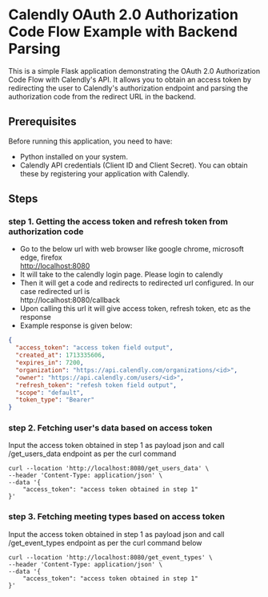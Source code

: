 # Calendly OAuth 2.0 Authorization Code Flow Example with Backend Parsing

This is a simple Flask application demonstrating the OAuth 2.0 Authorization Code Flow with Calendly's API. It allows you to obtain an access token by redirecting the user to Calendly's authorization endpoint and parsing the authorization code from the redirect URL in the backend.

## Prerequisites

Before running this application, you need to have:

- Python installed on your system.
- Calendly API credentials (Client ID and Client Secret). You can obtain these by registering your application with Calendly.

## Steps
### step 1. Getting the access token and refresh token from authorization code

- Go to the below url with web browser like google chrome, microsoft edge, firefox <br />
        <http://localhost:8080>
- It will take to the calendly login page. Please login to calendly
- Then it will get a code and redirects to redirected url configured. In our case redirected url is <br />
http://localhost:8080/callback
- Upon calling this url it will give access token, refresh token, etc as the response
- Example response is given below:
```json
{
  "access_token": "access token field output",
  "created_at": 1713335606,
  "expires_in": 7200,
  "organization": "https://api.calendly.com/organizations/<id>",
  "owner": "https://api.calendly.com/users/<id>",
  "refresh_token": "refesh token field output",
  "scope": "default",
  "token_type": "Bearer"
}
```
### step 2. Fetching user's data based on access token
Input the access token obtained in step 1 as payload json and call /get_users_data endpoint as per the curl command
```curl
curl --location 'http://localhost:8080/get_users_data' \
--header 'Content-Type: application/json' \
--data '{
    "access_token": "access token obtained in step 1"
}'
```

### step 3. Fetching meeting types based on access token
Input the access token obtained in step 1 as payload json and call /get_event_types endpoint as per the curl command below
```curl
curl --location 'http://localhost:8080/get_event_types' \
--header 'Content-Type: application/json' \
--data '{
    "access_token": "access token obtained in step 1"
}'
```